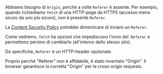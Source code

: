 Abbiamo bisogno di `Origin`, perché a volte `Referer` è assente. Per esempio, quando richiediamo `fetch` di una HTTP-page da HTTPS (accesso meno sicuro da uno più sicuro), non è presente `Referer`.

La [Content Security Policy](http://en.wikipedia.org/wiki/Content_Security_Policy) potrebbe dimenticare di inviare un `Referer`.

Come vedremo, `fetch` ha opzioni che impediscono l'invio del` Referer` e permettono persino di cambiarlo (all'interno dello stesso sito).

Da specifiche, `Referer` è un HTTP-header opzionale.

Proprio perché "Referer" non è affidabile, è stato inventato "Origin". Il browser garantisce la corretta "Origin" per le cross-origin requests.
